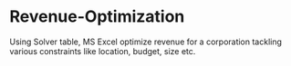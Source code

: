 # Revenue-Optimization
Using Solver table, MS Excel optimize revenue for a corporation tackling various constraints like location, budget, size etc.
